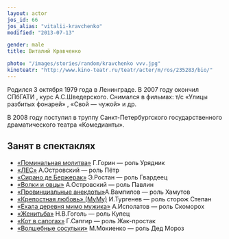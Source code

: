 ```yaml
---
layout: actor
jos_id: 66
jos_alias: "vitalii-kravchenko"
modified: "2013-07-13"

gender: male
title: Виталий Кравченко

photo: "/images/stories/random/kravchenko vvv.jpg"
kinoteatr: "http://www.kino-teatr.ru/teatr/acter/m/ros/235283/bio/"
---
```


Родился 3 октября 1979 года в Ленинграде. В 2007 году окончил СПбГАТИ , курс А.С.Шведерского. Снимался в фильмах: т/с «Улицы разбитых фонарей» , «Свой — чужой» и др.

В 2008 году поступил в труппу Санкт-Петербургского государственного драматического театра «Комедианты».

## Занят в спектаклях

- [«Поминальная молитва»](97-pominalnaia-molitva.html) Г.Горин — роль Урядник
- [«ЛЕС»](91-les.html) А.Островский — роль Пётр
- [«Сирано де Бержерак»](60-sirano-de-bergerak.html) Э.Ростан — роль Гвардеец
- [«Волки и овцы»](42-volki-i-ovci.html) А.Островский — роль Павлин
- [«Провинциальные анекдоты»](71-anekdoti.html)А.Вампилов — роль Хамутов
- [«Крепостная любовь» (МуМу)](46-mumu.html) И.Тургенев — роль сторож Степан
- [«Ехала деревня мимо мужика»](45-exala-derevna-mimo-mushika.html) А.Исполатов — роль Скоморох
- [«Женитьба»](69-genitba.html) Н.В.Гоголь — роль Купец
- [«Кот в сапогах»](74-kot-v-sapogah.html) Г.Сапгир — роль Жак-простак
- [«Волшебные сосульки»](75-volshebnie-sosulki.html) М.Мокиенко — роль Дед Мороз